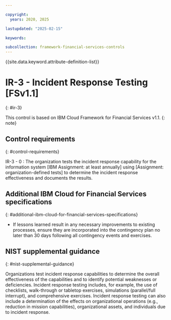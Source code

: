 ```yaml
---

copyright:
  years: 2020, 2025

lastupdated: "2025-02-15"

keywords:

subcollection: framework-financial-services-controls
---
```


{{site.data.keyword.attribute-definition-list}}

               
# IR-3 - Incident Response Testing [FSv1.1]
{: #ir-3}

This control is based on IBM Cloud Framework for Financial Services v1.1.
{: note}


## Control requirements
{: #control-requirements}

IR-3 - 0
    : The organization tests the incident response capability for the information system [IBM Assignment: at least annually] using [Assignment: organization-defined tests] to determine the incident response effectiveness and documents the results.

## Additional IBM Cloud for Financial Services specifications
{: #additional-ibm-cloud-for-financial-services-specifications}

- If lessons learned result in any necessary improvements to existing processes, ensure they are incorporated into the contingency plan no later than 30 days following all contingency events and exercises.

## NIST supplemental guidance
{: #nist-supplemental-guidance}

Organizations test incident response capabilities to determine the overall effectiveness of the capabilities and to identify potential weaknesses or deficiencies. Incident response testing includes, for example, the use of checklists, walk-through or tabletop exercises, simulations (parallel/full interrupt), and comprehensive exercises. Incident response testing can also include a determination of the effects on organizational operations (e.g., reduction in mission capabilities), organizational assets, and individuals due to incident response.





